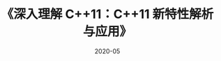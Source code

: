 ---
title: 《深入理解 C++11：C++11 新特性解析与应用》
page: readings
score: 4
comment: 可以作为《C++ Primer》之后的第二本书
date: 2020-05
douban: https://book.douban.com/subject/24738301/
tags: 
- C/Cpp
---
